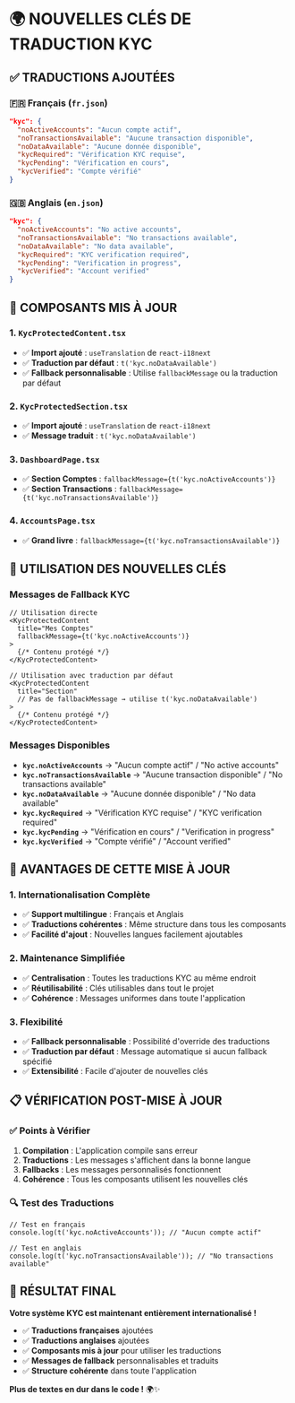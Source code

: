 # 🌍 NOUVELLES CLÉS DE TRADUCTION KYC

## **✅ TRADUCTIONS AJOUTÉES**

### **🇫🇷 Français (`fr.json`)**
```json
"kyc": {
  "noActiveAccounts": "Aucun compte actif",
  "noTransactionsAvailable": "Aucune transaction disponible",
  "noDataAvailable": "Aucune donnée disponible",
  "kycRequired": "Vérification KYC requise",
  "kycPending": "Vérification en cours",
  "kycVerified": "Compte vérifié"
}
```

### **🇬🇧 Anglais (`en.json`)**
```json
"kyc": {
  "noActiveAccounts": "No active accounts",
  "noTransactionsAvailable": "No transactions available",
  "noDataAvailable": "No data available",
  "kycRequired": "KYC verification required",
  "kycPending": "Verification in progress",
  "kycVerified": "Account verified"
}
```

## **🔧 COMPOSANTS MIS À JOUR**

### **1. `KycProtectedContent.tsx`**
- ✅ **Import ajouté** : `useTranslation` de `react-i18next`
- ✅ **Traduction par défaut** : `t('kyc.noDataAvailable')`
- ✅ **Fallback personnalisable** : Utilise `fallbackMessage` ou la traduction par défaut

### **2. `KycProtectedSection.tsx`**
- ✅ **Import ajouté** : `useTranslation` de `react-i18next`
- ✅ **Message traduit** : `t('kyc.noDataAvailable')`

### **3. `DashboardPage.tsx`**
- ✅ **Section Comptes** : `fallbackMessage={t('kyc.noActiveAccounts')}`
- ✅ **Section Transactions** : `fallbackMessage={t('kyc.noTransactionsAvailable')}`

### **4. `AccountsPage.tsx`**
- ✅ **Grand livre** : `fallbackMessage={t('kyc.noTransactionsAvailable')}`

## **🎯 UTILISATION DES NOUVELLES CLÉS**

### **Messages de Fallback KYC**
```tsx
// Utilisation directe
<KycProtectedContent 
  title="Mes Comptes"
  fallbackMessage={t('kyc.noActiveAccounts')}
>
  {/* Contenu protégé */}
</KycProtectedContent>

// Utilisation avec traduction par défaut
<KycProtectedContent 
  title="Section"
  // Pas de fallbackMessage → utilise t('kyc.noDataAvailable')
>
  {/* Contenu protégé */}
</KycProtectedContent>
```

### **Messages Disponibles**
- **`kyc.noActiveAccounts`** → "Aucun compte actif" / "No active accounts"
- **`kyc.noTransactionsAvailable`** → "Aucune transaction disponible" / "No transactions available"
- **`kyc.noDataAvailable`** → "Aucune donnée disponible" / "No data available"
- **`kyc.kycRequired`** → "Vérification KYC requise" / "KYC verification required"
- **`kyc.kycPending`** → "Vérification en cours" / "Verification in progress"
- **`kyc.kycVerified`** → "Compte vérifié" / "Account verified"

## **🚀 AVANTAGES DE CETTE MISE À JOUR**

### **1. Internationalisation Complète**
- ✅ **Support multilingue** : Français et Anglais
- ✅ **Traductions cohérentes** : Même structure dans tous les composants
- ✅ **Facilité d'ajout** : Nouvelles langues facilement ajoutables

### **2. Maintenance Simplifiée**
- ✅ **Centralisation** : Toutes les traductions KYC au même endroit
- ✅ **Réutilisabilité** : Clés utilisables dans tout le projet
- ✅ **Cohérence** : Messages uniformes dans toute l'application

### **3. Flexibilité**
- ✅ **Fallback personnalisable** : Possibilité d'override des traductions
- ✅ **Traduction par défaut** : Message automatique si aucun fallback spécifié
- ✅ **Extensibilité** : Facile d'ajouter de nouvelles clés

## **📋 VÉRIFICATION POST-MISE À JOUR**

### **✅ Points à Vérifier**
1. **Compilation** : L'application compile sans erreur
2. **Traductions** : Les messages s'affichent dans la bonne langue
3. **Fallbacks** : Les messages personnalisés fonctionnent
4. **Cohérence** : Tous les composants utilisent les nouvelles clés

### **🔍 Test des Traductions**
```tsx
// Test en français
console.log(t('kyc.noActiveAccounts')); // "Aucun compte actif"

// Test en anglais
console.log(t('kyc.noTransactionsAvailable')); // "No transactions available"
```

## **🎉 RÉSULTAT FINAL**

**Votre système KYC est maintenant entièrement internationalisé !**

- ✅ **Traductions françaises** ajoutées
- ✅ **Traductions anglaises** ajoutées
- ✅ **Composants mis à jour** pour utiliser les traductions
- ✅ **Messages de fallback** personnalisables et traduits
- ✅ **Structure cohérente** dans toute l'application

**Plus de textes en dur dans le code !** 🌍✨

